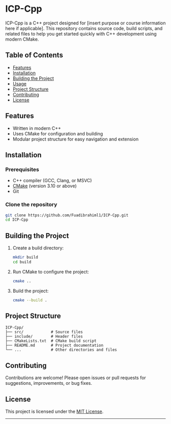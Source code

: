 # ICP-Cpp

ICP-Cpp is a C++ project designed for [insert purpose or course information here if applicable]. This repository contains source code, build scripts, and related files to help you get started quickly with C++ development using modern CMake.

## Table of Contents

- [Features](#features)
- [Installation](#installation)
- [Building the Project](#building-the-project)
- [Usage](#usage)
- [Project Structure](#project-structure)
- [Contributing](#contributing)
- [License](#license)

## Features

- Written in modern C++
- Uses CMake for configuration and building
- Modular project structure for easy navigation and extension

## Installation

### Prerequisites

- C++ compiler (GCC, Clang, or MSVC)
- [CMake](https://cmake.org/) (version 3.10 or above)
- Git

### Clone the repository

```bash
git clone https://github.com/Fuadibrahiml1/ICP-Cpp.git
cd ICP-Cpp
```

## Building the Project

1. Create a build directory:
    ```bash
    mkdir build
    cd build
    ```
2. Run CMake to configure the project:
    ```bash
    cmake ..
    ```
3. Build the project:
    ```bash
    cmake --build .
    ```


## Project Structure

```
ICP-Cpp/
├── src/            # Source files
├── include/        # Header files
├── CMakeLists.txt  # CMake build script
├── README.md       # Project documentation
└── ...             # Other directories and files
```

## Contributing

Contributions are welcome! Please open issues or pull requests for suggestions, improvements, or bug fixes.

## License

This project is licensed under the [MIT License](LICENSE).

---


